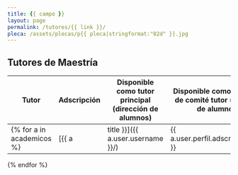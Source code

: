 ```yaml
---
title: {{ campo }}
layout: page
permalink: /tutores/{{ link }}/
pleca: /assets/plecas/p{{ pleca|stringformat:"02d" }}.jpg
---
```


## Tutores de Maestría 

| Tutor | Adscripción |Disponible como tutor principal (dirección de alumnos) | Disponible como miembro de comité tutor (asesoría de alumnos) |
|-------|-------------|-------------------------------------------|---------------------------------------------------------------|
{% for a in academicos %}| [{{ a|title }}]({{ a.user.username }}/) | {{ a.user.perfil.adscripcion.first }} | {% if a.disponible_tutor %}&#10004;{% endif %} | {% if a.disponible_miembro %}&#10004;{% endif %} |
{% endfor %} 
